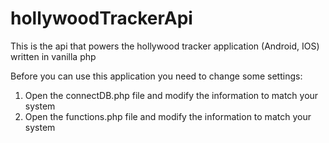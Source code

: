 <h1>hollywoodTrackerApi</h1>

<p>This is the api that powers the hollywood tracker application (Android, IOS) written in vanilla php</p>
<p>Before you can use this application you need to change some settings:</p>
<ol>
  <li>Open the connectDB.php file and modify the information to match your system</li>
  <li>Open the functions.php file and modify the information to match your system</li>
</ol>
